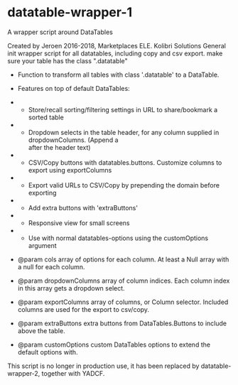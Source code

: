 # datatable-wrapper-1
A wrapper script around DataTables

Created by Jeroen 2016-2018, Marketplaces ELE. Kolibri Solutions
General init wrapper script for all datatables, including copy and csv export.
make sure your table has the class ".datatable"

* Function to transform all tables with class '.datatable' to a DataTable.
* Features on top of default DataTables:
* - Store/recall sorting/filtering settings in URL to share/bookmark a sorted table
* - Dropdown selects in the table header, for any column supplied in dropdownColumns. (Append a <br /> after the header text)
* - CSV/Copy buttons with datatables.buttons. Customize columns to export using exportColumns
* - Export valid URLs to CSV/Copy by prepending the domain before exporting
* - Add extra buttons with 'extraButtons'
* - Responsive view for small screens
* - Use with normal datatables-options using the customOptions argument

* @param cols array of options for each column. At least a Null array with a null for each column.
* @param dropdownColumns array of column indices. Each column index in this array gets a dropdown select.
* @param exportColumns array of columns, or Column selector. Included columns are used for the export to csv/copy.
* @param extraButtons extra buttons from DataTables.Buttons to include above the table.
* @param customOptions custom DataTables options to extend the default options with.

This script is no longer in production use, it has been replaced by datatable-wrapper-2, together with YADCF.
